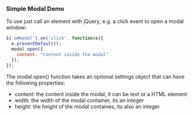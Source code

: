 ### Simple Modal Demo

To use just call an element with jQuery, e.g.
a click event to open a modal window:

```javascript
$('a#modal').on('click', function(e){
  e.preventDefault();
  modal.open({
    content: "Content inside the modal"
  });
});
```
The modal.open() function takes an optional
settings object that can have the following properties:
- content: the content inside the modal, it can be text or a HTML element
- width: the width of the modal container, its an integer
- height: the height of the modal containes, its also an integer
